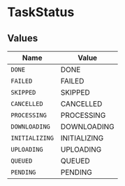 # TaskStatus


## Values

| Name           | Value          |
| -------------- | -------------- |
| `DONE`         | DONE           |
| `FAILED`       | FAILED         |
| `SKIPPED`      | SKIPPED        |
| `CANCELLED`    | CANCELLED      |
| `PROCESSING`   | PROCESSING     |
| `DOWNLOADING`  | DOWNLOADING    |
| `INITIALIZING` | INITIALIZING   |
| `UPLOADING`    | UPLOADING      |
| `QUEUED`       | QUEUED         |
| `PENDING`      | PENDING        |